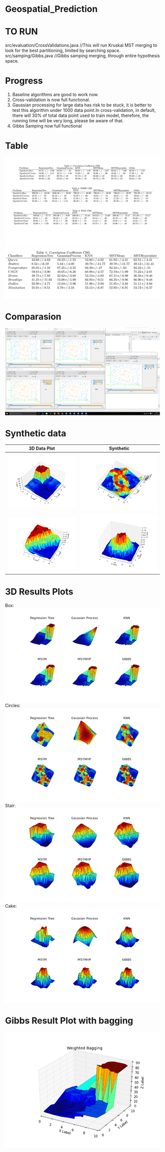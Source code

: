 # Geospatial_Prediction

TO RUN
===
src/evaluation/CrossValidations.java //This will run Kruskal MST merging to look for the best partitioning, limited by searching space.
src/samping/Gibbs.java //Gibbs samping merging, through entire hypothesis space.

Progress
===
1. Baseline algorithms are good to work now.<br />
2. Cross-validation is now full functional.<br />
3. Gaussian processing for large data has risk to be stuck, it is better to test this algorithm under 1000 data point.In cross-validation, in default, there will 30% of total data point used to train model, therefore, the running time will be very long, please be aware of that.<br />
4. Gibbs Samping now full functional<br />

Table
===
![alt tag](https://github.com/wuga214/Geospatial_Prediction/blob/RuntimeImproved/eval.png)
![alt tag](https://github.com/wuga214/Geospatial_Prediction/blob/master/RealDataSets.png)

Comparasion
===
![alt tag](https://github.com/wuga214/Geospatial_Prediction/blob/master/Comparasion.png)

Synthetic data
===
3D Data Plot| Synthetic
------------ | -------------
![box](https://github.com/wuga214/Geospatial_Prediction/blob/master/plots/figure_1.png) | ![circles](https://github.com/wuga214/Geospatial_Prediction/blob/master/plots/figure_2.png)
![stair](https://github.com/wuga214/Geospatial_Prediction/blob/master/plots/figure_3.png) | ![cake](https://github.com/wuga214/Geospatial_Prediction/blob/master/plots/figure_4.png)

3D Results Plots
===
Box:
![box](https://github.com/wuga214/Geospatial_Prediction/blob/RuntimeImproved/plots/result_box.png)
Circles:
![circles](https://github.com/wuga214/Geospatial_Prediction/blob/RuntimeImproved/plots/result_circles.png)
Stair:
![stair](https://github.com/wuga214/Geospatial_Prediction/blob/RuntimeImproved/plots/result_stair.png)
Cake:
![cake](https://github.com/wuga214/Geospatial_Prediction/blob/RuntimeImproved/plots/result_cake.png)

Gibbs Result Plot with bagging
===
![GibbsBox](https://github.com/wuga214/Geospatial_Prediction/blob/RuntimeImproved/BaggingPrediction.png)
